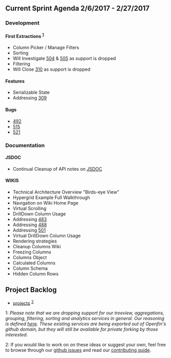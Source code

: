 ## Current Sprint Agenda 2/6/2017 - 2/27/2017

### Development

#### First Extractions <sup>[1](#myfootnote1)</sup>

- Column Picker / Manage Filters 
- Sorting
 - Will Investigate [504](https://github.com/openfin/fin-hypergrid/issues/504) & [505](https://github.com/openfin/fin-hypergrid/issues/505) as support is dropped
- Filtering
 - Will Close [310](https://github.com/openfin/fin-hypergrid/issues/310) as support is dropped

#### Features

- Serializable State
 - Addressing [309](https://github.com/openfin/fin-hypergrid/issues/309)

#### Bugs

- [492](https://github.com/openfin/fin-hypergrid/issues/492)
- [515](https://github.com/openfin/fin-hypergrid/issues/515)
- [521](https://github.com/openfin/fin-hypergrid/issues/521)

### Documentation

#### JSDOC

- Continual Cleanup of API notes on [JSDOC](http://openfin.github.io/fin-hypergrid/doc/Hypergrid.html)

#### WIKIS

- Technical Architecture Overview "Birds-eye View"
- Hypergrid Example Full Walkthrough
- Navigation on Wiki Home Page
- Virtual Scrolling
- DrillDown Column Usage
 - Addressing [483](https://github.com/openfin/fin-hypergrid/issues/483)
 - Addressing [488](https://github.com/openfin/fin-hypergrid/issues/488)
 - Addressing [501](https://github.com/openfin/fin-hypergrid/issues/501)
- Virtual DrillDown Column Usage
- Rendering strategies
- Cleanup Columns Wiki
 - Freezing Columns
 - Columns Object
 - Calculated Columns
 - Column Schema
 - Hidden Column Rows

## Project Backlog

- [projects](https://github.com/openfin/fin-hypergrid/projects) <sup>[2](#myfootnote2)</sup>

<a name="myfootnote1">1</a>: 
*Please note that we are dropping support for our treeview, aggregations, grouping, filtering, sorting and analytics services in general. Our reasoning is defined [here](https://github.com/openfin/fin-hypergrid/blob/master/OVERVIEW.md). These existing services are being exported out of Openfin's github domain, but they will still be available for private forking by those interested.*

<a name="myfootnote2">2</a>:
If you would like to work on on these ideas or suggest your own, feel free to browse through our [github issues](https://github.com/openfin/fin-hypergrid/issues)
and read our [contributing guide](./CONTRIBUTING.md).
